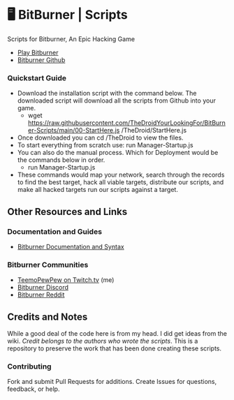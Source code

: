 # 🖥  BitBurner | Scripts

Scripts for Bitburner, An Epic Hacking Game

* [Play Bitburner](https://danielyxie.github.io/bitburner/)
* [Bitburner Github](https://github.com/danielyxie/bitburner)

### Quickstart Guide

* Download the installation script with the command below. The downloaded script will download all the scripts from Github into your game.
  * wget https://raw.githubusercontent.com/TheDroidYourLookingFor/BitBurner-Scripts/main/00-StartHere.js /TheDroid/StartHere.js
* Once downloaded you can cd /TheDroid to view the files.
* To start everything from scratch use: run Manager-Startup.js
* You can also do the manual process. Which for Deployment would be the commands below in order.
  * run Manager-Startup.js
* These commands would map your network, search through the records to find the best target, hack all viable targets, distribute our scripts, and make all hacked targets run our scripts against a target.

## Other Resources and Links

### Documentation and Guides

* [Bitburner Documentation and Syntax](https://github.com/danielyxie/bitburner/blob/dev/markdown/bitburner.ns.md)

### Bitburner Communities

* [TeemoPewPew on Twitch.tv](https://www.twitch.tv/teemopewpew) (me)
* [Bitburner Discord](https://discord.gg/vB4uHDy)
* [Bitburner Reddit](https://old.reddit.com/r/Bitburner/)

## Credits and Notes

While a good deal of the code here is from my head. I did get ideas from the wiki.
*Credit belongs to the authors who wrote the scripts*.
This is a repository to preserve the work that has been done
creating these scripts.

### Contributing

Fork and submit Pull Requests for additions. Create Issues
for questions, feedback, or help.
